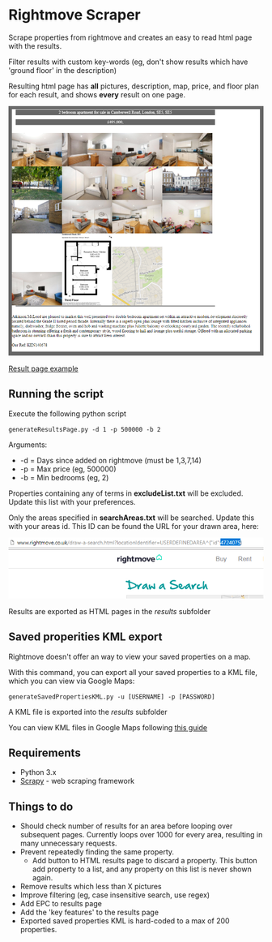 # Rightmove Scraper

Scrape properties from rightmove and creates an easy to read html page with the results.

Filter results with custom key-words (eg, don't show results which have 'ground floor' in the description)

Resulting html page has **all** pictures, description, map, price, and floor plan for each result, and shows **every** result on one page.

![Result Example](https://github.com/paulmriordan/RightmoveScraper/raw/master/exampleScreenshot.PNG "Example screenshot")

[Result page example](https://github.com/paulmriordan/rightmovescraper/exampleResultsPeckham)

## Running the script

Execute the following python script

```
generateResultsPage.py -d 1 -p 500000 -b 2
```

Arguments:

- -d = Days since added on rightmove (must be 1,3,7,14)
- -p = Max price (eg, 500000)
- -b = Min bedrooms (eg, 2)

Properties containing any of terms in **excludeList.txt** will be excluded. Update this list with your preferences.

Only the areas specified in **searchAreas.txt** will be searched. Update this with your areas id. This ID can be found the URL for your drawn area, here:

![Search area ID](https://github.com/paulmriordan/RightmoveScraper/raw/master/searchAreaID.PNG "Search area ID")

Results are exported as HTML pages in the *results* subfolder

## Saved properities KML export

Rightmove doesn't offer an way to view your saved properties on a map. 

With this command, you can export all your saved properties to a KML file, which you can view via Google Maps:

```
generateSavedPropertiesKML.py -u [USERNAME] -p [PASSWORD]
```

A KML file is exported into the *results* subfolder

You can view KML files in Google Maps following [this guide](https://support.google.com/mymaps/answer/3024836)

## Requirements

- Python 3.x
- [Scrapy](https://scrapy.org/) - web scraping framework

## Things to do

- Should check number of results for an area before looping over subsequent pages. Currently loops over 1000 for every area, resulting in many unnecessary requests.
- Prevent repeatedly finding the same property. 
	- Add button to HTML results page to discard a property. This button add property to a list, and any property on this list is never shown again.
- Remove results which less than X pictures
- Improve filtering (eg, case insensitive search, use regex)
- Add EPC to results page
- Add the 'key features' to the results page
- Exported saved properties KML is hard-coded to a max of 200 properties.
